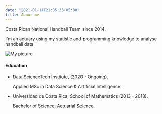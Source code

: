 ```yaml
---
date: "2021-01-11T21:05:33+05:30"
title: About me
---
```


Costa Rican National Handball Team since 2014.

I'm an actuary using my statistic and programming knowledge to analyse handball data. 

![My picture][1]



#### Education

* Data ScienceTech Institute, (2020 - Ongoing).

   Applied MSc in Data Science & Artificial Intelligence.
   
* Universidad de Costa Rica, School of Mathematics (2013 - 2018).

    Bachelor of Science, Actuarial Science.

[1]: /img/about.jfif
